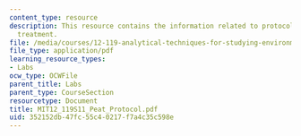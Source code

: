 ```yaml
---
content_type: resource
description: This resource contains the information related to protocol for sample
  treatment.
file: /media/courses/12-119-analytical-techniques-for-studying-environmental-and-geologic-samples-spring-2011/352152db47fc55c40217f7a4c35c598e_MIT12_119S11_Peat_Protocol.pdf
file_type: application/pdf
learning_resource_types:
- Labs
ocw_type: OCWFile
parent_title: Labs
parent_type: CourseSection
resourcetype: Document
title: MIT12_119S11_Peat_Protocol.pdf
uid: 352152db-47fc-55c4-0217-f7a4c35c598e
---
```

